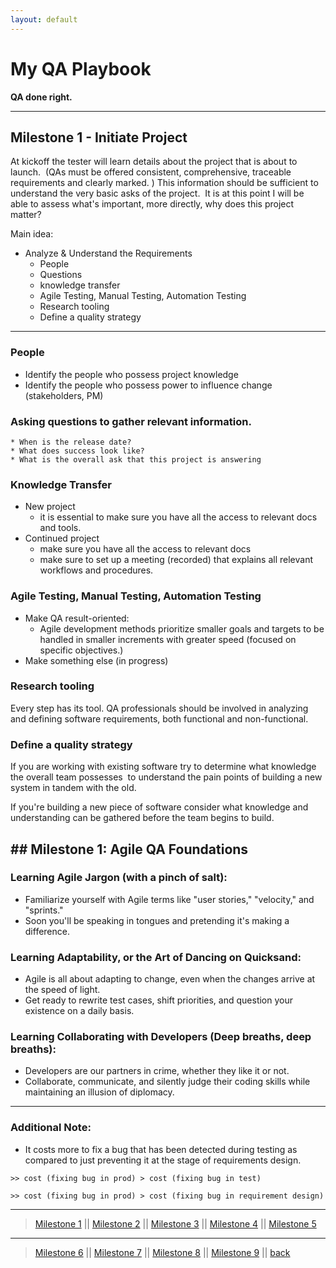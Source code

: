 ```yaml
---
layout: default
---
```

<h1> My QA Playbook</h1>
<b>QA done right.</b>

***

## Milestone 1 - Initiate Project

At kickoff the tester will learn details about the project that is about to launch. 
(QAs must be offered consistent, comprehensive, traceable requirements and clearly marked. )
This information should be sufficient to understand the very basic asks of the project. 
It is at this point I will be able to assess what's important, more directly, why does this project matter? 

Main idea:
- Analyze & Understand the Requirements
    * People
    * Questions
    * knowledge transfer
    * Agile Testing, Manual Testing, Automation Testing
    * Research tooling
    * Define a quality strategy

***  

### People
  - Identify the people who possess project knowledge 
  - Identify the people who possess power to influence change (stakeholders, PM)

### Asking questions to gather relevant information.
    * When is the release date?
    * What does success look like?
    * What is the overall ask that this project is answering

### Knowledge Transfer

- New project
    * it is essential to make sure you have all the access to relevant docs
      and tools.
- Continued project
    * make sure you have all the access to relevant docs
    * make sure to set up a meeting (recorded) that explains all relevant workflows and procedures.

### Agile Testing, Manual Testing, Automation Testing
- Make QA result-oriented:
  * Agile development methods prioritize smaller goals and targets to be handled in smaller increments with greater speed (focused on specific objectives.) 
- Make something else (in progress)
    
### Research tooling
Every step has its tool.
QA professionals should be involved in analyzing and defining software requirements,
both functional and non-functional.

### Define a quality strategy
If you are working with existing software try to determine what knowledge the overall team possesses 
to understand the pain points of building a new system in tandem with the old. 

If you're building a new piece of software consider what knowledge and understanding can be gathered before the team begins to build. 

## ## Milestone 1: Agile QA Foundations
### Learning Agile Jargon (with a pinch of salt):
* Familiarize yourself with Agile terms like "user stories," "velocity," and "sprints." 
* Soon you'll be speaking in tongues and pretending it's making a difference.

### Learning Adaptability, or the Art of Dancing on Quicksand:
* Agile is all about adapting to change, even when the changes arrive at the speed of light. 
* Get ready to rewrite test cases, shift priorities, and question your existence on a daily basis.

### Learning Collaborating with Developers (Deep breaths, deep breaths):
* Developers are our partners in crime, whether they like it or not. 
* Collaborate, communicate, and silently judge their coding skills while maintaining an illusion of diplomacy.



***

### Additional Note:
- It costs more to fix a bug that has been detected during testing as compared
  to just preventing it at the stage of requirements design.

```
>> cost (fixing bug in prod) > cost (fixing bug in test)

>> cost (fixing bug in prod) > cost (fixing bug in requirement design)
```

***
> [Milestone 1](./playbook/01.html) || [Milestone 2](./02.html) || [Milestone 3](./03.html) || [Milestone 4](./04.html) || [Milestone 5](05.html) 

***
> [Milestone 6](06.html) || [Milestone 7](07.html) || [Milestone 8](08.html) || [Milestone 9](09.html) ||  [back](../)

